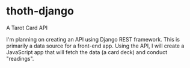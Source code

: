# thoth-django
A Tarot Card API

I'm planning on creating an API using Django REST framework. This is primarily a data source for a front-end app. 
Using the API, I will create a JavaScript app that will fetch the data (a card deck) and conduct "readings".
